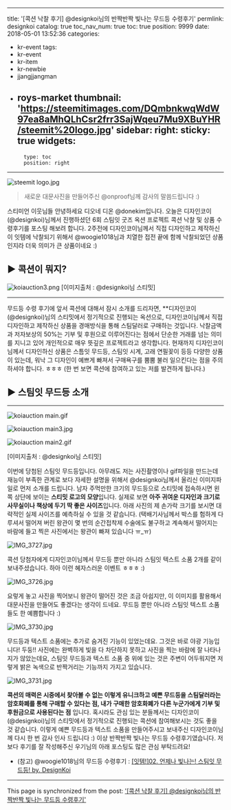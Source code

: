 
---
title: '[콕션 낙찰 후기] @designkoi님의 반짝반짝 빛나는 무드등 수령후기'
permlink: designkoi
catalog: true
toc_nav_num: true
toc: true
position: 9999
date: 2018-05-01 13:52:36
categories:
- kr-event
tags:
- kr-event
- kr-item
- kr-newbie
- jjangjjangman
- roys-market
thumbnail: 'https://steemitimages.com/DQmbnkwqWdW97ea8aMhQLhCsr2frr3SajWqeu7Mu9XBuYHR/steemit%20logo.jpg'
sidebar:
    right:
        sticky: true
widgets:
    -
        type: toc
        position: right
---


![steemit logo.jpg](https://steemitimages.com/DQmbnkwqWdW97ea8aMhQLhCsr2frr3SajWqeu7Mu9XBuYHR/steemit%20logo.jpg)
> 새로운 대문사진을 만들어주신 @onproof님께 감사의 말씀드립니다 :)

스티미언 이웃님들 안녕하세요 디오네 디온 @donekim입니다.  오늘은 디자인코이(@designkoi)님께서 진행하셨던 6회 스팀잇 굿즈 옥션 프로젝트 콕션 낙찰 및 상품 수령후기를 포스팅 해보려 합니다. 2주전에 디자인코이님께서 직접 디자인하고 제작하신 이 잇템에 낙찰되기 위해서 @woogie1018님과 치열한 접전 끝에 함께 낙찰되었던 상품인지라 더욱 의미가 큰 상품이네요 :)


## ▶ 콕션이 뭐지?
![koiauction3.png](https://steemitimages.com/DQmSYr1L1ppKaJS5R68jt92XErttdYhg7zBXX8CvU3qZ8Du/koiauction3.png)
[이미지출처 : @designkoi님 스티밋]
***

무드등 수령 후기에 앞서 콕션에 대해서 잠시 소개를 드리자면,  **디자인코이(@designkoi)님의 스티밋에서 정기적으로 진행되는 옥션으로, 디자인코이님께서 직접 디자인하고 제작하신 상품을 경매방식을 통해 스팀달러로 구매하는 것입니다. 낙찰금액과 저자보상의 50%는 기부 및 후원으로 이루어진다는 점에서 단순한 거래를 넘는 의미를 지니고 있어 개인적으로 매우 뜻깊은 프로젝트라고 생각합니다. 현재까지 디자인코이님께서 디자인하신 상품은 스틈잇 무드등, 스팀잇 시계, 고래 연필꽂이 등등 다양한 상품이 있는데, 워낙 그 디자인이 예쁘게 빠져서 구매욕구를 뿜뿜 불러 일으킨다는 점을 주의하셔야 합니다. ㅎㅎㅎ (한 번 보면 콕션에 참여하고 있는 저를 발견하게 됩니다.)


## ▶ 스팀잇 무드등 소개
***

![koiauction main.gif](https://steemitimages.com/DQmQKi44FgyAdL1FVeWprR8dSkDLd6Sf7Q46uRPirgT93ih/koiauction%20main.gif)

![koiauction main3.jpg](https://steemitimages.com/DQmSK42Py9iB3SDdhCtaZFcnjTdtinLhxLfmZRm6sB4nmsQ/koiauction%20main3.jpg)


![koiauction main2.gif](https://steemitimages.com/DQmSix9EgoQjhXo7UFe6ffXMGnPDXAyAQ3tDnTQBv4eG39Y/koiauction%20main2.gif)


[이미지출처 : @designkoi님 스티밋]


이번에 당첨된 스팀잇 무드등입니다.  아무래도 저는 사진촬영이나 gif파일을 만드는데 재능이 부족한 관계로 보다 자세한 설명을 위해서 @designkoi님께서 올리신 이미지파일로 먼저 소개를 드립니다. 남자 주먹만한 크기의 무드등으로 스티밋에 접속하시면 왼쪽 상단에 보이는 **스티밋 로고의 모양**입니다. 실제로 보면 **아주 귀여운 디자인과 크기로 사무실이나 책상에 두기 딱 좋은 사이즈**입니다. 아래 사진의 제 손가락 크기를 보시면 대략적인 실제 사이즈를 예측하실 수 있을 것 같습니다. (택배기사님께서 박스를 험하게 다루셔서 떨어져 버린 왕관이 몇 번의 순간접착제 수술에도 불구하고 계속해서 떨어지는 바람에 들고 찍은 사진에서는 왕관이 빠져 있습니다 ㅠ_ㅠ)

![IMG_3727.jpg](https://steemitimages.com/DQmdYMHTxWySDqHaaYWmV81ptHb3xiMrcBMs5qVJiNGSdGS/IMG_3727.jpg) 


콕션 당첨자에게 디자인코이님께서 무드등 뿐만 아니라 스팀잇 텍스트 소품 2개를 같이 보내주셨습니다. 하아 이런 혜자스러운 이벤트 ㅎㅎㅎ :) 

![IMG_3726.jpg](https://steemitimages.com/DQmedbYWwG1gw4fWARb6QQWbvLNQRLFCacdMmangot1m6DN/IMG_3726.jpg)

요렇게 놓고 사진을 찍어보니 왕관이 떨어진 것은 조금 아쉽지만, 이 이미지를 활용해서 대문사진을 만들어도 좋겠다는 생각이 드네요. 무드등 뿐만 아니라 스팀잇 텍스트 소품들도 한 예쁨합니다 :)

![IMG_3730.jpg](https://steemitimages.com/DQmdUXE48q3VRHKv1o2jsuSCsGdeejXiAZxuUevP6edYT92/IMG_3730.jpg)

무드등과 텍스트 소품에는 추가로 숨겨진 기능이 있었는데요. 그것은 바로 야광 기능입니다! 두둥!! 사진에는 완벽하게 빛을 다 차단하지 못하고 사진을 찍는 바람에 잘 나타나지가 않았는데요, 스팀잇 무드등과 텍스트 소품 중 위에 있는 것은 주변이 어두워지면 저렇게 밝은 녹색으로 반짝거리는 기능까지 가지고 있습니다.

![IMG_3731.jpg](https://steemitimages.com/DQmZYLvuq86hYpL3dGuABMscecpSydioULZS9uNajTG2qQb/IMG_3731.jpg)


**콕션의 매력은 시중에서 찾아볼 수 없는 이렇게 유니크하고 예쁜 무드등을 스팀달러라는 암호화폐를 통해 구매할 수 있다는 점, 내가 구매한 암호화폐가 다른 누군가에게 기부 및 후원금으로 사용된다는 점** 입니다. 혹시라도 관심 있는 분들께서는 디자인코이(@designkoi)님의 스티밋에서 정기적으로 진행되는 콕션에 참여해보시는 것도 좋을 것 같습니다. 이렇게 예쁜 무드등과 텍스트 소품을 만들어주시고 보내주신 디자인코이님께 다시 한 번 감사 인사 드립니다 :) 이상 반짝반짝 빛나는 무드등 수령후기였습니다. 저보다 후기를 잘 작성해주신 우기님의 아래 포스팅도 많은 관심 부탁드려요!


- (참고) @woogie1018님의 무드등 수령후기 : [[잇템!]02. 언제나 빛나는! 스팀잇 무드등! by. DesignKoi](https://steemit.com/kr-series/@woogie1018/02-by-designkoi)

- - -

This page is synchronized from the post: ['[콕션 낙찰 후기] @designkoi님의 반짝반짝 빛나는 무드등 수령후기'](https://steemit.com/@donekim/designkoi)
